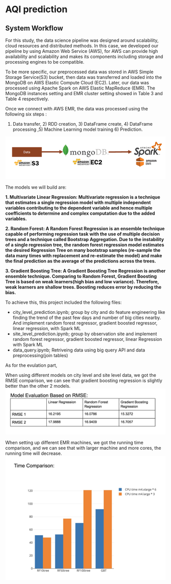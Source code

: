 # AQI prediction


## System Workflow 
For this study, the data science pipeline was designed around scalability, cloud resources and distributed methods. In this case, we developed our pipeline by using Amazon Web Service (AWS), for AWS can provide high availability and scalability and makes its components including storage and processing engines to be compatible.   

To be more specific, our preprocessed data was stored in AWS Simple Storage Service(S3) bucket, then data was transferred and loaded into the  MongoDB on AWS Elastic Compute Cloud (EC2). Later, our data was processed  using Apache Spark on AWS Elastic MapReduce (EMR). The MongoDB instances setting and EMR cluster setting showed in Table 3 and Table 4 respectively. 

Once we connect with AWS EMR, the data was processed using the following six steps :
1) Data transfer, 2) RDD creation, 3) DataFrame create, 4) DataFrame processing ,5) Machine Learning model training  6) Prediction. 

![alt text](https://github.com/JinghuiZhao/AQI_prediction/blob/master/workflow.png)

The models we will build are:

**1. Multivariate Linear Regression:
Multivariate regression is a technique that estimates a single regression model with multiple independent variables contributing to the dependent variable and hence multiple coefficients to determine and complex computation due to the added variables.**

**2. Random Forest: 
A Random Forest Regression is an ensemble technique capable of performing regression task with the use of multiple decision trees and a technique called Bootstrap Aggregation.
Due to the instability of a single regression tree, the random forest regression model estimates the desired Regression Tree on many bootstrap samples (re-sample the data many times with replacement and re-estimate the model) and make the final prediction as the average of the predictions across the trees.**

**3. Gradient Boosting Tree: 
A Gradient Boosting Tree Regression is another ensemble technique. Comparing to Random Forest, Gradient Boosting Tree is based on weak learners(high bias and low variance). Therefore, weak learners are shallow trees. Boosting reduces error by reducing the bias.**


To achieve this,  this project included the following files: 
<ul>
<li> city_level_prediction.ipynb; group by city and do feature engineering like finding the trend of the past few days and number of big cities nearby. And implement random forest regressor, gradient boosted regressor, linear regression, with Spark ML </li>
<li> site_level_prediction.ipynb; group by observation site and implement random forest regressor, gradient boosted regressor, linear Regression with Spark ML </li>

<li> data_query.ipynb; Retriveing data using big query API and data preprocessing(join tables) </li>
</ul>

As for the evulation part, 

When using different models on city level and site level data, we got the RMSE comparison, we can see that gradient boosting regression is slightly better than the other 2 models.
![alt text](https://github.com/JinghuiZhao/AQI_prediction/blob/master/rmse.png)

When setting up different EMR machines, we got the running time comparison, and we can see that with larger machine and more cores, the running time will decrease.
![alt text](https://github.com/JinghuiZhao/AQI_prediction/blob/master/runtime.png)

